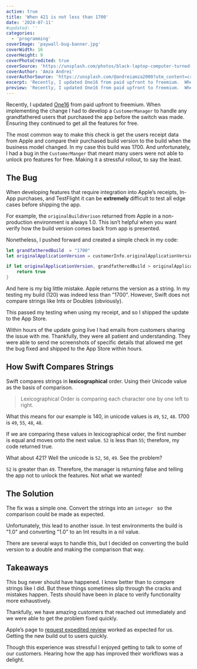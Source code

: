 ```yaml
---
active: true
title: 'When 421 is not less than 1700'
date: '2024-07-11'
#updated: ''
categories:
  - 'programming'
coverImage: 'paywall-bug-banner.jpg'
coverWidth: 16
coverHeight: 9
coverPhotoCredited: true
coverSource: 'https://unsplash.com/photos/black-laptop-computer-turned-on-showing-music-player-Bss5nhYnLKU?utm_content=creditCopyText&utm_medium=referral&utm_source=unsplash'
coverAuthor: 'Amza Andrei'
coverAuthorSource: 'https://unsplash.com/@andreiamza2000?utm_content=creditCopyText&utm_medium=referral&utm_source=unsplash'
excerpt: 'Recently, I updated One16 from paid upfront to freemium.  When implementing the change I had to develop a CustomerManager to handle any grandfathered users that purchased the app before the switch was made.  Ensuring they continued to get all the features for free.'
preview: 'Recently, I updated One16 from paid upfront to freemium.  When implementing the change I had to develop a CustomerManager to handle any grandfathered users that purchased the app before the switch was made.  Ensuring they continued to get all the features for free.'
---
```


Recently, I updated [One16](https://codecarton.com/one16) from paid upfront to freemium. When implementing the change I had to develop a `CustomerManager` to handle any grandfathered users that purchased the app before the switch was made. Ensuring they continued to get all the features for free.

The most common way to make this check is get the users receipt data from Apple and compare their purchased build version to the build when the business model changed. In my case this build was 1700. And unfortunately, I had a bug in the `CustomerManger` that meant many users were not able to unlock pro features for free. Making it a stressful rollout, to say the least.

## The Bug

When developing features that require integration into Apple’s receipts, In-App purchases, and TestFlight it can be **extremely** difficult to test all edge cases before shipping the app.

For example, the `originalBuildVerison` returned from Apple in a non-production environment is always 1.0. This isn’t helpful when you want verify how the build version comes back from app is presented.

Nonetheless, I pushed forward and created a simple check in my code:

```swift
let grandfatheredBuild  = "1700"
let originalApplicationVersion = customerInfo.originalApplicationVersion

if let originalApplicationVersion, grandfatheredBuild > originalApplicationVersion && originalApplicationVersion != "1.0" {
    return true
}
```

And here is my big little mistake. Apple returns the version as a string. In my testing my build (120) was indeed less than "1700". However, Swift does not compare strings like Ints or Doubles (obviously).

This passed my testing when using my receipt, and so I shipped the update to the App Store.

Within hours of the update going live I had emails from customers sharing the issue with me. Thankfully, they were all patient and understanding. They were able to send me screenshots of specific details that allowed me get the bug fixed and shipped to the App Store within hours.

## How Swift Compares Strings

Swift compares strings in **lexicographical** order. Using their Unicode value as the basis of comparison.

> Lexicographical Order is comparing each character one by one left to right.

What this means for our example is 140, in unicode values is `49`, `52`, `48`. 1700 is `49`, `55`, `48`, `48`.

If we are comparing these values in lexicographical order, the first number is equal and moves onto the next value. `52` is less than `55`; therefore, my code returned true.

What about 421? Well the unicode is `52`, `50`, `49`. See the problem?

`52` is greater than `49`. Therefore, the manager is returning false and telling the app not to unlock the features. Not what we wanted!

## The Solution

The fix was a simple one. Convert the strings into an `integer ` so the comparison could be made as expected.

Unfortunately, this lead to another issue. In test environments the build is "1.0" and converting "1.0" to an Int results in a nil value.

There are several ways to handle this, but I decided on converting the build version to a double and making the comparison that way.

## Takeaways

This bug never should have happened. I know better than to compare strings like I did. But these things sometimes slip through the cracks and mistakes happen. Tests should have been in place to verify functionality more exhaustively.

Thankfully, we have amazing customers that reached out immediately and we were able to get the problem fixed quickly.

Apple’s page to [request expedited review](https://developer.apple.com/contact/app-store/?topic=expedite) worked as expected for us. Getting the new build out to users quickly.

Though this experience was stressful I enjoyed getting to talk to some of our customers. Hearing how the app has improved their workflows was a delight.
